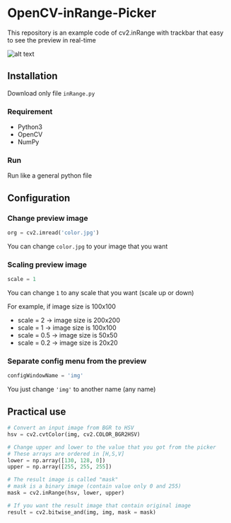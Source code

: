 # OpenCV-inRange-Picker

This repository is an example code of cv2.inRange with trackbar that easy to see the preview in real-time

![alt text](https://github.com/earthsaharat/OpenCV-inRange-Picker/blob/master/inRange.gif "Demo")

## Installation

Download only file `inRange.py`

### Requirement
- Python3
- OpenCV
- NumPy

### Run
Run like a general python file

## Configuration

### Change preview image
```python
org = cv2.imread('color.jpg')
```
You can change `color.jpg` to your image that you want

### Scaling preview image
```python
scale = 1
```
You can change `1` to any scale that you want (scale up or down)

For example, if image size is 100x100
- scale = 2 -> image size is 200x200
- scale = 1 -> image size is 100x100
- scale = 0.5 -> image size is 50x50
- scale = 0.2 -> image size is 20x20

### Separate config menu from the preview
```python
configWindowName = 'img'
```
You just change `'img'` to another name (any name)

## Practical use
```python
# Convert an input image from BGR to HSV
hsv = cv2.cvtColor(img, cv2.COLOR_BGR2HSV)

# Change upper and lower to the value that you got from the picker 
# These arrays are ordered in [H,S,V]
lower = np.array([130, 128, 0]) 
upper = np.array([255, 255, 255])

# The result image is called "mask"
# mask is a binary image (contain value only 0 and 255)
mask = cv2.inRange(hsv, lower, upper)

# If you want the result image that contain original image
result = cv2.bitwise_and(img, img, mask = mask) 
```
